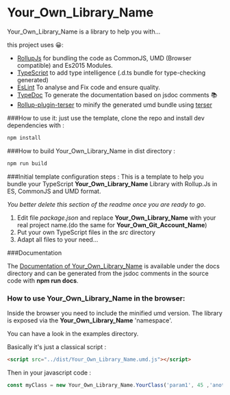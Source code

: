 # Your_Own_Library_Name


Your_Own_Library_Name is a library to help you with...

this project uses 😀:
* [RollupJs](https://rollupjs.org/) for bundling the code as CommonJS, UMD (Browser compatible) and Es2015 Modules.
* [TypeScript](https://www.typescriptlang.org/) to add type intelligence (.d.ts bundle for type-checking generated)
* [EsLint](https://eslint.org/) To analyse and Fix code and ensure quality.
* [TypeDoc](https://typedoc.org/) To generate the documentation based on jsdoc comments 📚
* [Rollup-plugin-terser](https://github.com/TrySound/rollup-plugin-terser) to minify the generated umd bundle  using [terser](https://github.com/fabiosantoscode/terser)


###How to use it:
just use the template, clone the repo and install dev dependencies with : 
```bash
npm install
```

###How to build Your_Own_Library_Name in dist directory : 
```bash
npm run build
```


###Initial template configuration steps :
This is a template to help you bundle your TypeScript **Your_Own_Library_Name** Library with Rollup.Js in ES, CommonJS and UMD format.

*You better delete this section of the readme once you are ready to go*.

1. Edit file *package.json* and replace **Your_Own_Library_Name** with your real project name.(do the same for **Your_Own_Git_Account_Name**)
2. Put your own TypeScript files in the *src* directory 
3. Adapt all files to your need...

###Documentation

The [Documentation of Your_Own_Library_Name](https://lao-tseu-is-alive.github.io/cgil-2dgeom/docs/) 
is available under the docs directory and can be 
generated from  the jsdoc comments in the source code with **npm run docs**.  



### How to use Your_Own_Library_Name in the browser:
Inside the browser you need to include the minified umd version.
The library is exposed via the **Your_Own_Library_Name** 'namespace'.

You can have a look in the examples directory.

Basically it's just a classical script :
```html
<script src="../dist/Your_Own_Library_Name.umd.js"></script>
```

Then in your javascript code :

```javascript
const myClass = new Your_Own_Library_Name.YourClass('param1', 45 ,'another parameter to your constructor')

```
